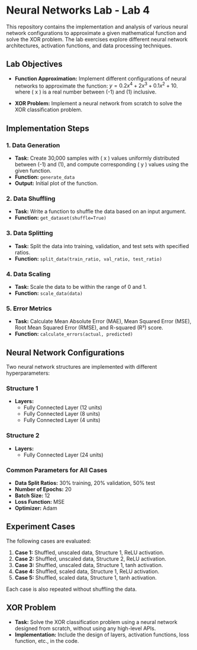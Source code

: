# Neural Networks Lab - Lab 4

This repository contains the implementation and analysis of various neural network configurations to approximate a given mathematical function and solve the XOR problem. The lab exercises explore different neural network architectures, activation functions, and data processing techniques.

## **Lab Objectives**

- **Function Approximation:** Implement different configurations of neural networks to approximate the function: $y = 0.2x^4 + 2x^3 + 0.1x^2 + 10$.
  where \( x \) is a real number between \(-1\) and \(1\) inclusive.

- **XOR Problem:** Implement a neural network from scratch to solve the XOR classification problem.

## **Implementation Steps**

### **1. Data Generation**

- **Task:** Create 30,000 samples with \( x \) values uniformly distributed between \(-1\) and \(1\), and compute corresponding \( y \) values using the given function.
- **Function:** `generate_data`
- **Output:** Initial plot of the function.

### **2. Data Shuffling**

- **Task:** Write a function to shuffle the data based on an input argument.
- **Function:** `get_dataset(shuffle=True)`

### **3. Data Splitting**

- **Task:** Split the data into training, validation, and test sets with specified ratios.
- **Function:** `split_data(train_ratio, val_ratio, test_ratio)`

### **4. Data Scaling**

- **Task:** Scale the data to be within the range of 0 and 1.
- **Function:** `scale_data(data)`

### **5. Error Metrics**

- **Task:** Calculate Mean Absolute Error (MAE), Mean Squared Error (MSE), Root Mean Squared Error (RMSE), and R-squared (R²) score.
- **Function:** `calculate_errors(actual, predicted)`

## **Neural Network Configurations**

Two neural network structures are implemented with different hyperparameters:

### **Structure 1**
- **Layers:**
  - Fully Connected Layer (12 units)
  - Fully Connected Layer (8 units)
  - Fully Connected Layer (4 units)

### **Structure 2**
- **Layers:**
  - Fully Connected Layer (24 units)

### **Common Parameters for All Cases**
- **Data Split Ratios:** 30% training, 20% validation, 50% test
- **Number of Epochs:** 20
- **Batch Size:** 12
- **Loss Function:** MSE
- **Optimizer:** Adam

## **Experiment Cases**

The following cases are evaluated:

1. **Case 1:** Shuffled, unscaled data, Structure 1, ReLU activation.
2. **Case 2:** Shuffled, unscaled data, Structure 2, ReLU activation.
3. **Case 3:** Shuffled, unscaled data, Structure 1, tanh activation.
4. **Case 4:** Shuffled, scaled data, Structure 1, ReLU activation.
5. **Case 5:** Shuffled, scaled data, Structure 1, tanh activation.

Each case is also repeated without shuffling the data.

## **XOR Problem**

- **Task:** Solve the XOR classification problem using a neural network designed from scratch, without using any high-level APIs.
- **Implementation:** Include the design of layers, activation functions, loss function, etc., in the code.
